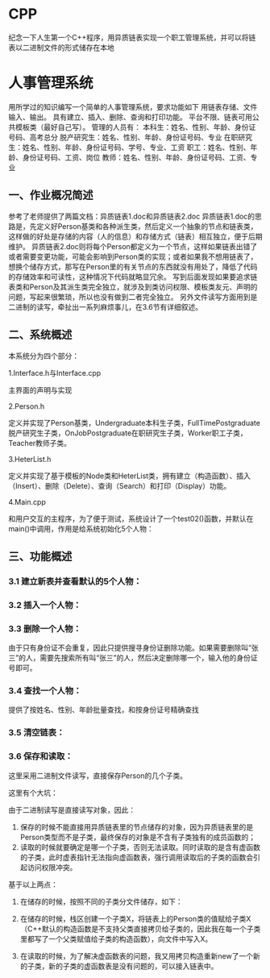 # CPP
纪念一下人生第一个C++程序，用异质链表实现一个职工管理系统，并可以将链表以二进制文件的形式储存在本地

# 人事管理系统
用所学过的知识编写一个简单的人事管理系统，要求功能如下
用链表存储、文件输入、输出。
具有建立、插入、删除、查询和打印功能。
平台不限、链表可用公共模板类（最好自己写）。
管理的人员有：
本科生：姓名、性别、年龄、身份证号码、高考总分
脱产研究生：姓名、性别、年龄、身份证号码、专业
在职研究生：姓名、性别、年龄、身份证号码、学号、专业、工资
职工：姓名、性别、年龄、身份证号码、工资、岗位
教师：姓名、性别、年龄、身份证号码、工资、专业

## 一、作业概况简述
参考了老师提供了两篇文档：异质链表1.doc和异质链表2.doc
异质链表1.doc的思路是，先定义好Person基类和各种派生类，然后定义一个抽象的节点和链表类，这样做的好处是存储的内容（人的信息）和存储方式（链表）相互独立，便于后期维护。
异质链表2.doc则将每个Person都定义为一个节点，这样如果链表出错了或者需要变更功能，可能会影响到Person类的实现；或者如果我不想用链表了，想换个储存方式，那写在Person里的有关节点的东西就没有用处了，降低了代码的存储效率和可读性，这种情况下代码就略显冗余。
写到后面发现如果要追求链表类和Person及其派生类完全独立，就涉及到类访问权限、模板类友元、声明的问题，写起来很繁琐，所以也没有做到二者完全独立。
另外文件读写方面用到是二进制的读写，牵扯出一系列麻烦事儿，在3.6节有详细叙述。

## 二、系统概述
本系统分为四个部分：

1.Interface.h与Interface.cpp

主界面的声明与实现

2.Person.h

定义并实现了Person基类，Undergraduate本科生子类，FullTimePostgraduate脱产研究生子类，OnJobPostgraduate在职研究生子类，Worker职工子类，Teacher教师子类。

3.HeterList.h

定义并实现了基于模板的Node类和HeterList类，拥有建立（构造函数）、插入（Insert）、删除（Delete）、查询（Search）和打印（Display）功能。

4.Main.cpp

和用户交互的主程序，为了便于测试，系统设计了一个test02()函数，并默认在main()中调用，作用是给系统初始化5个人物：
 

## 三、功能概述

### 3.1 建立新表并查看默认的5个人物：

### 3.2 插入一个人物：

### 3.3 删除一个人物：

由于只有身份证不会重复，因此只提供搜寻身份证删除功能。如果需要删除叫“张三”的人，需要先搜索所有叫“张三”的人，然后决定删除哪一个，输入他的身份证号即可。

### 3.4 查找一个人物：

提供了按姓名、性别、年龄批量查找，和按身份证号精确查找

### 3.5 清空链表：
 
### 3.6 保存和读取：
这里采用二进制文件读写，直接保存Person的几个子类。

这里有个大坑：

由于二进制读写是直接读写对象，因此：

1. 保存的时候不能直接用异质链表里的节点储存的对象，因为异质链表里的是Person类型而不是子类，最终保存的对象是不含有子类独有的成员函数的；
2. 读取的时候就要确定是哪一个子类，否则无法读取。同时读取的是含有虚函数的子类，此时虚表指针无法指向虚函数表，强行调用读取后的子类的函数会引起访问权限冲突。

基于以上两点：
1. 在储存的时候，按照不同的子类分文件储存，如下：
 
2. 在储存的时候，栈区创建一个子类X，将链表上的Person类的值赋给子类X（C++默认的构造函数是不支持父类直接拷贝给子类的，因此我在每一个子类里都写了一个父类赋值给子类的构造函数），向文件中写入X。
3. 在读取的时候，为了解决虚函数表的问题，我又用拷贝构造重新new了一个新的子类，新的子类的虚函数表是没有问题的，可以接入链表中。
